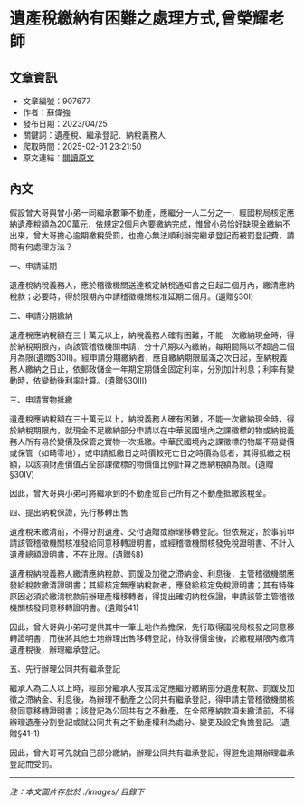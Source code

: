 # 遺產稅繳納有困難之處理方式,曾榮耀老師

## 文章資訊
- 文章編號：907677
- 作者：蘇偉強
- 發布日期：2023/04/25
- 關鍵詞：遺產稅、繼承登記、納稅義務人
- 爬取時間：2025-02-01 23:21:50
- 原文連結：[閱讀原文](https://real-estate.get.com.tw/Columns/detail.aspx?no=907677)

## 內文


假設曾大哥與曾小弟一同繼承數筆不動產，應繼分一人二分之一，經國稅局核定應納遺產稅額為200萬元，依規定2個月內要繳納完成，惟曾小弟恰好缺現金繳納不出來，曾大哥擔心逾期繳稅受罰，也擔心無法順利辦完繼承登記而被罰登記費，請問有何處理方法？


一、申請延期


遺產稅納稅義務人，應於稽徵機關送達核定納稅通知書之日起二個月內，繳清應納稅款；必要時，得於限期內申請稽徵機關核准延期二個月。(遺贈§30I)


二、申請分期繳納


遺產稅應納稅額在三十萬元以上，納稅義務人確有困難，不能一次繳納現金時，得於納稅期限內，向該管稽徵機關申請，分十八期以內繳納，每期間隔以不超過二個月為限(遺贈§30II)。經申請分期繳納者，應自繳納期限屆滿之次日起，至納稅義務人繳納之日止，依郵政儲金一年期定期儲金固定利率，分別加計利息；利率有變動時，依變動後利率計算。(遺贈§30III)


三、申請實物抵繳


遺產稅應納稅額在三十萬元以上，納稅義務人確有困難，不能一次繳納現金時，得於納稅期限內，就現金不足繳納部分申請以在中華民國境內之課徵標的物或納稅義務人所有易於變價及保管之實物一次抵繳。中華民國境內之課徵標的物屬不易變價或保管（如畸零地），或申請抵繳日之時價較死亡日之時價為低者，其得抵繳之稅額，以該項財產價值占全部課徵標的物價值比例計算之應納稅額為限。(遺贈§30IV)


因此，曾大哥與小弟可將繼承到的不動產或自己所有之不動產抵繳該稅金。


四、提出納稅保證，先行移轉出售


遺產稅未繳清前，不得分割遺產、交付遺贈或辦理移轉登記。但依規定，於事前申請該管稽徵機關核准發給同意移轉證明書，或經稽徵機關核發免稅證明書、不計入遺產總額證明書，不在此限。(遺贈§8)


遺產稅納稅義務人繳清應納稅款、罰鍰及加徵之滯納金、利息後，主管稽徵機關應發給稅款繳清證明書；其經核定無應納稅款者，應發給核定免稅證明書；其有特殊原因必須於繳清稅款前辦理產權移轉者，得提出確切納稅保證，申請該管主管稽徵機關核發同意移轉證明書。(遺贈§41)


因此，曾大哥與小弟可提供其中一筆土地作為擔保，先行取得國稅局核發之同意移轉證明書，而後將其他土地辦理出售移轉登記，待取得價金後，於繳稅期限內繳清遺產稅後，辦理繼承登記。


五、先行辦理公同共有繼承登記


繼承人為二人以上時，經部分繼承人按其法定應繼分繳納部分遺產稅款、罰鍰及加徵之滯納金、利息後，為辦理不動產之公同共有繼承登記，得申請主管稽徵機關核發同意移轉證明書；該登記為公同共有之不動產，在全部應納款項未繳清前，不得辦理遺產分割登記或就公同共有之不動產權利為處分、變更及設定負擔登記。(遺贈§41-1)


因此，曾大哥可先就自己部分繳納，辦理公同共有繼承登記，得避免逾期辦理繼承登記而受罰。

---
*注：本文圖片存放於 ./images/ 目錄下*
